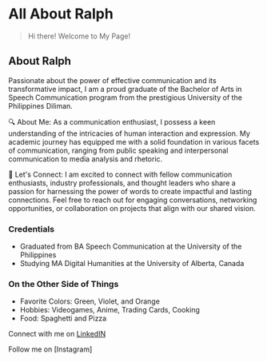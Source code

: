 # **All About Ralph**
> Hi there! Welcome to My Page!

## About Ralph
Passionate about the power of effective communication and its transformative impact, I am a proud graduate of the Bachelor of Arts in Speech Communication program from the prestigious University of the Philippines Diliman.

🔍 About Me:
As a communication enthusiast, I possess a keen understanding of the intricacies of human interaction and expression. My academic journey has equipped me with a solid foundation in various facets of communication, ranging from public speaking and interpersonal communication to media analysis and rhetoric.

📧 Let's Connect:
I am excited to connect with fellow communication enthusiasts, industry professionals, and thought leaders who share a passion for harnessing the power of words to create impactful and lasting connections. Feel free to reach out for engaging conversations, networking opportunities, or collaboration on projects that align with our shared vision.

### Credentials
* Graduated from BA Speech Communication at the University of the Philippines
* Studying MA Digital Humanities at the University of Alberta, Canada

### On the Other Side of Things
* Favorite Colors: Green, Violet, and Orange
* Hobbies: Videogames, Anime, Trading Cards, Cooking
* Food: Spaghetti and Pizza

Connect with me on [LinkedIN](https://www.linkedin.com/in/ralph-padilla36/)

Follow me on [Instagram]
